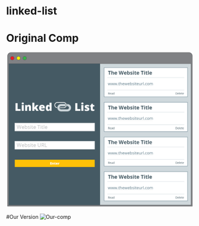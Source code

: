 # linked-list

# Original Comp
![original-comp](linked-list-01.png "Original Comp")


#Our Version
![Our-comp](linked-list-ours "Our Comp")
